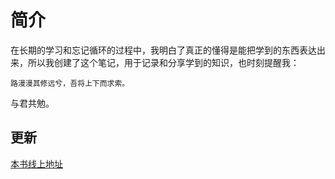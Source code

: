 # 简介

在长期的学习和忘记循环的过程中，我明白了真正的懂得是能把学到的东西表达出来，所以我创建了这个笔记，用于记录和分享学到的知识，也时刻提醒我：

```
路漫漫其修远兮，吾将上下而求索。
```

与君共勉。

## 更新

[本书线上地址](https://fe-note.gitbook.io/notes/)

